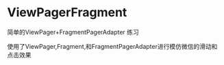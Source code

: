 # ViewPagerFragment
简单的ViewPager+FragmentPagerAdapter 练习

使用了ViewPager,Fragment,和FragmentPagerAdapter进行模仿微信的滑动和点击效果
